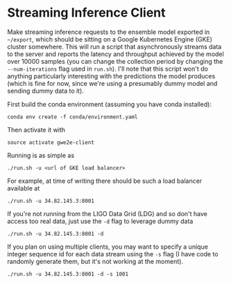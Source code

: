 # Streaming Inference Client
Make streaming inference requests to the ensemble model exported in `~/export`, which should be sitting on a Google Kubernetes Engine (GKE) cluster somewhere. This will run a script that asynchronously streams data to the server and reports the latency and throughput achieved by the model over 10000 samples (you can change the collection period by changing the `--num-iterations` flag used in `run.sh`). I'll note that this script won't do anything particularly interesting with the predictions the model produces (which is fine for now, since we're using a presumably dummy model and sending dummy data to it).

First build the conda environment (assuming you have conda installed):
```
conda env create -f conda/environment.yaml
```
Then activate it with
```
source activate gwe2e-client
```

Running is as simple as
```
./run.sh -u <url of GKE load balancer>
```

For example, at time of writing there should be such a load balancer available at

```
./run.sh -u 34.82.145.3:8001
```
If you're not running from the LIGO Data Grid (LDG) and so don't have access too real data, just use the `-d` flag to leverage dummy
data

```
./run.sh -u 34.82.145.3:8001 -d
```

If you plan on using multiple clients, you may want to specify a unique integer sequence id for each data stream using the `-s` flag (I have code to randomly generate them, but it's not working at the moment).

```
./run.sh -u 34.82.145.3:8001 -d -s 1001
```